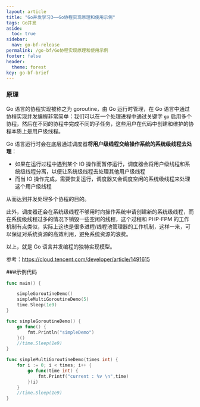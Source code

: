 ```yaml
---
layout: article
title: "Go并发学习3——Go协程实现原理和使用示例"
tags: Go并发
aside:
  toc: true
sidebar:
  nav: go-bf-release
permalink: /go-bf/Go协程实现原理和使用示例
footer: false
header:
  theme: forest
key: go-bf-brief
---
```




### 原理

Go 语言的协程实现被称之为 goroutine，由 Go 运行时管理，在 Go 语言中通过协程实现并发编程非常简单：我们可以在一个处理进程中通过关键字 `go` 启用多个协程，然后在不同的协程中完成不同的子任务，这些用户在代码中创建和维护的协程本质上是用户级线程。

Go 语言运行时会在底层通过调度器**将用户级线程交给操作系统的系统级线程去处理**：

- 如果在运行过程中遇到某个 IO 操作而暂停运行，调度器会将用户级线程和系统级线程分离，以便让系统级线程去处理其他用户级线程
- 而当 IO 操作完成，需要恢复运行，调度器又会调度空闲的系统级线程来处理这个用户级线程

从而达到并发处理多个协程的目的。

此外，调度器还会在系统级线程不够用时向操作系统申请创建新的系统级线程，而在系统级线程过多的情况下销毁一些空闲的线程，这个过程和 PHP-FPM 的工作机制有点类似，实际上这也是很多进程/线程池管理器的工作机制，这样一来，可以保证对系统资源的高效利用，避免系统资源的浪费。

以上，就是 Go 语言并发编程的独特实现模型。



参考：https://cloud.tencent.com/developer/article/1491615



###示例代码

```go
func main() {

    simpleGoroutineDemo()
    simpleMultiGoroutineDemo(5)
    time.Sleep(1e9)
}

func simpleGoroutineDemo() {
    go func() {
        fmt.Println("simpleDemo")
    }()
    //time.Sleep(1e9)
}

func simpleMultiGoroutineDemo(times int) {
    for i := 0; i < times; i++ {
        go func(time int) {
            fmt.Printf("current : %v \n",time)
        }(i)
    }
    //time.Sleep(1e9)
}
```

